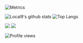 ![Metrics](https://metrics.lecoq.io/Local9?template=classic&languages=1&introduction=1&languages.limit=8&languages.sections=most-used&languages.colors=github&languages.threshold=0%25&languages.indepth=false&languages.analysis.timeout=15&languages.categories=markup%2C%20programming&languages.recent.categories=markup%2C%20programming&languages.recent.load=300&languages.recent.days=14&introduction.title=true&config.timezone=Europe%2FLondon) 

![Local9's github stats](https://github-readme-stats.vercel.app/api?username=Local9&count_private=true&show_icons=true&theme=cobalt&include_all_commits=true) ![Top Langs](https://github-readme-stats.vercel.app/api/top-langs/?username=Local9&theme=cobalt&langs_count=10&layout=compact)

<img src="https://github-profile-trophy.vercel.app/?username=Local9&theme=onedark">

<img src="https://github-profile-summary-cards.vercel.app/api/cards/profile-details?username=Local9&theme=github_dark">

![Profile views](https://gpvc.arturio.dev/Local9)
